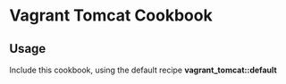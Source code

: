 # Vagrant Tomcat Cookbook

## Usage

Include this cookbook, using the default recipe **vagrant_tomcat::default**
